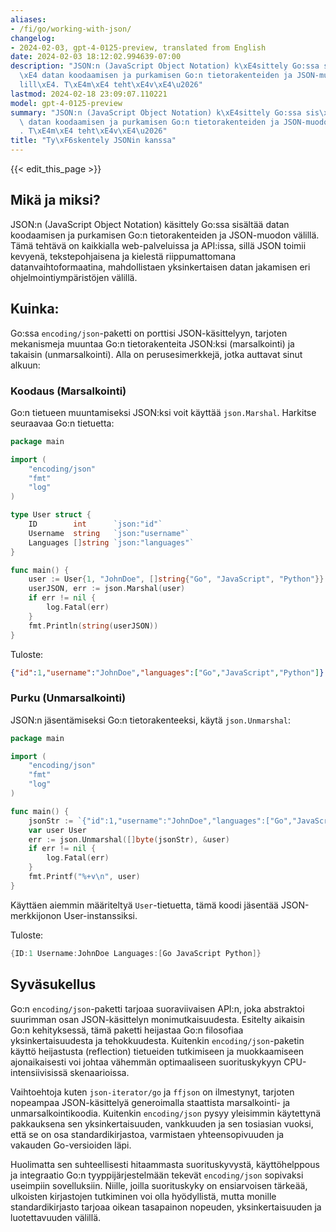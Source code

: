 ```yaml
---
aliases:
- /fi/go/working-with-json/
changelog:
- 2024-02-03, gpt-4-0125-preview, translated from English
date: 2024-02-03 18:12:02.994639-07:00
description: "JSON:n (JavaScript Object Notation) k\xE4sittely Go:ssa sis\xE4lt\xE4\
  \xE4 datan koodaamisen ja purkamisen Go:n tietorakenteiden ja JSON-muodon v\xE4\
  lill\xE4. T\xE4m\xE4 teht\xE4v\xE4\u2026"
lastmod: 2024-02-18 23:09:07.110221
model: gpt-4-0125-preview
summary: "JSON:n (JavaScript Object Notation) k\xE4sittely Go:ssa sis\xE4lt\xE4\xE4\
  \ datan koodaamisen ja purkamisen Go:n tietorakenteiden ja JSON-muodon v\xE4lill\xE4\
  . T\xE4m\xE4 teht\xE4v\xE4\u2026"
title: "Ty\xF6skentely JSONin kanssa"
---
```


{{< edit_this_page >}}

## Mikä ja miksi?

JSON:n (JavaScript Object Notation) käsittely Go:ssa sisältää datan koodaamisen ja purkamisen Go:n tietorakenteiden ja JSON-muodon välillä. Tämä tehtävä on kaikkialla web-palveluissa ja API:issa, sillä JSON toimii kevyenä, tekstepohjaisena ja kielestä riippumattomana datanvaihtoformaatina, mahdollistaen yksinkertaisen datan jakamisen eri ohjelmointiympäristöjen välillä.

## Kuinka:

Go:ssa `encoding/json`-paketti on porttisi JSON-käsittelyyn, tarjoten mekanismeja muuntaa Go:n tietorakenteita JSON:ksi (marsalkointi) ja takaisin (unmarsalkointi). Alla on perusesimerkkejä, jotka auttavat sinut alkuun:

### Koodaus (Marsalkointi)

Go:n tietueen muuntamiseksi JSON:ksi voit käyttää `json.Marshal`. Harkitse seuraavaa Go:n tietuetta:

```go
package main

import (
    "encoding/json"
    "fmt"
    "log"
)

type User struct {
    ID        int      `json:"id"`
    Username  string   `json:"username"`
    Languages []string `json:"languages"`
}

func main() {
    user := User{1, "JohnDoe", []string{"Go", "JavaScript", "Python"}}
    userJSON, err := json.Marshal(user)
    if err != nil {
        log.Fatal(err)
    }
    fmt.Println(string(userJSON))
}
```

Tuloste:

```json
{"id":1,"username":"JohnDoe","languages":["Go","JavaScript","Python"]}
```

### Purku (Unmarsalkointi)

JSON:n jäsentämiseksi Go:n tietorakenteeksi, käytä `json.Unmarshal`:

```go
package main

import (
    "encoding/json"
    "fmt"
    "log"
)

func main() {
    jsonStr := `{"id":1,"username":"JohnDoe","languages":["Go","JavaScript","Python"]}`
    var user User
    err := json.Unmarshal([]byte(jsonStr), &user)
    if err != nil {
        log.Fatal(err)
    }
    fmt.Printf("%+v\n", user)
}
```

Käyttäen aiemmin määriteltyä `User`-tietuetta, tämä koodi jäsentää JSON-merkkijonon User-instanssiksi.

Tuloste:

```go
{ID:1 Username:JohnDoe Languages:[Go JavaScript Python]}
```

## Syväsukellus

Go:n `encoding/json`-paketti tarjoaa suoraviivaisen API:n, joka abstraktoi suurimman osan JSON-käsittelyn monimutkaisuudesta. Esitelty aikaisin Go:n kehityksessä, tämä paketti heijastaa Go:n filosofiaa yksinkertaisuudesta ja tehokkuudesta. Kuitenkin `encoding/json`-paketin käyttö heijastusta (reflection) tietueiden tutkimiseen ja muokkaamiseen ajonaikaisesti voi johtaa vähemmän optimaaliseen suorituskykyyn CPU-intensiivisissä skenaarioissa.

Vaihtoehtoja kuten `json-iterator/go` ja `ffjson` on ilmestynyt, tarjoten nopeampaa JSON-käsittelyä generoimalla staattista marsalkointi- ja unmarsalkointikoodia. Kuitenkin `encoding/json` pysyy yleisimmin käytettynä pakkauksena sen yksinkertaisuuden, vankkuuden ja sen tosiasian vuoksi, että se on osa standardikirjastoa, varmistaen yhteensopivuuden ja vakauden Go-versioiden läpi.

Huolimatta sen suhteellisesti hitaammasta suorituskyvystä, käyttöhelppous ja integraatio Go:n tyyppijärjestelmään tekevät `encoding/json` sopivaksi useimpiin sovelluksiin. Niille, joilla suorituskyky on ensiarvoisen tärkeää, ulkoisten kirjastojen tutkiminen voi olla hyödyllistä, mutta monille standardikirjasto tarjoaa oikean tasapainon nopeuden, yksinkertaisuuden ja luotettavuuden välillä.
